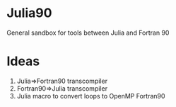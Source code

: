 # Julia90
General sandbox for tools between Julia and Fortran 90

# Ideas
1. Julia=>Fortran90 transcompiler
2. Fortran90=>Julia transcompiler
3. Julia macro to convert loops to OpenMP Fortran90
